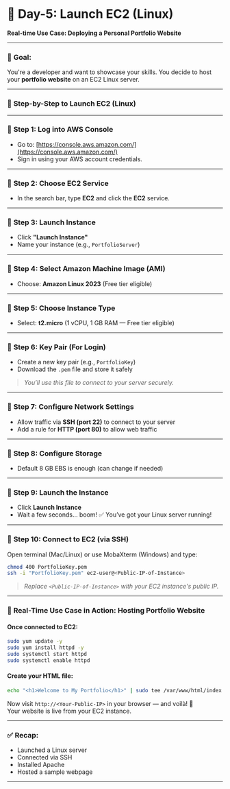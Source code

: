 # 📅 **Day-5: Launch EC2 (Linux)**  

**Real-time Use Case: Deploying a Personal Portfolio Website**

---

### 🎯 **Goal:**  
You're a developer and want to showcase your skills. You decide to host your **portfolio website** on an EC2 Linux server.

---

### 🧭 **Step-by-Step to Launch EC2 (Linux)**

---

### 🔹 **Step 1: Log into AWS Console**
- Go to: [https://console.aws.amazon.com/](https://console.aws.amazon.com/)
- Sign in using your AWS account credentials.

---

### 🔹 **Step 2: Choose EC2 Service**
- In the search bar, type **EC2** and click the **EC2** service.

---

### 🔹 **Step 3: Launch Instance**
- Click **"Launch Instance"**
- Name your instance (e.g., `PortfolioServer`)

---

### 🔹 **Step 4: Select Amazon Machine Image (AMI)**
- Choose: **Amazon Linux 2023** (Free tier eligible)

---

### 🔹 **Step 5: Choose Instance Type**
- Select: **t2.micro** (1 vCPU, 1 GB RAM — Free tier eligible)

---

### 🔹 **Step 6: Key Pair (For Login)**
- Create a new key pair (e.g., `PortfolioKey`)
- Download the `.pem` file and store it safely

> _You’ll use this file to connect to your server securely._

---

### 🔹 **Step 7: Configure Network Settings**
- Allow traffic via **SSH (port 22)** to connect to your server
- Add a rule for **HTTP (port 80)** to allow web traffic

---

### 🔹 **Step 8: Configure Storage**
- Default 8 GB EBS is enough (can change if needed)

---

### 🔹 **Step 9: Launch the Instance**
- Click **Launch Instance**
- Wait a few seconds… boom! ✅ You’ve got your Linux server running!

---

### 🔹 **Step 10: Connect to EC2 (via SSH)**
Open terminal (Mac/Linux) or use MobaXterm (Windows) and type:

```bash
chmod 400 PortfolioKey.pem
ssh -i "PortfolioKey.pem" ec2-user@<Public-IP-of-Instance>
```

> _Replace `<Public-IP-of-Instance>` with your EC2 instance's public IP._

---

### 🧪 **Real-Time Use Case in Action: Hosting Portfolio Website**

#### Once connected to EC2:
```bash
sudo yum update -y
sudo yum install httpd -y
sudo systemctl start httpd
sudo systemctl enable httpd
```

#### Create your HTML file:
```bash
echo "<h1>Welcome to My Portfolio</h1>" | sudo tee /var/www/html/index.html
```

Now visit `http://<Your-Public-IP>` in your browser — and voilà! 🎉  
Your website is live from your EC2 instance.

---

### ✅ **Recap:**
- Launched a Linux server
- Connected via SSH
- Installed Apache
- Hosted a sample webpage

---


